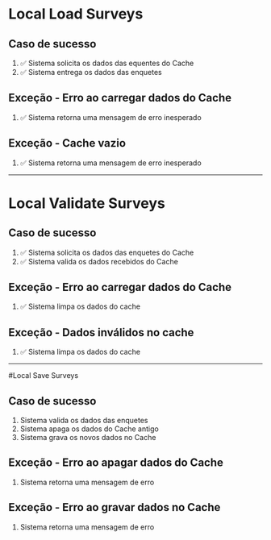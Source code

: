# Local Load Surveys

## Caso de sucesso
1. ✅ Sistema solicita os dados das equentes do Cache
2. ✅ Sistema entrega os dados das enquetes

## Exceção - Erro ao carregar dados do Cache
1. ✅ Sistema retorna uma mensagem de erro inesperado

## Exceção - Cache vazio
1. ✅ Sistema retorna uma mensagem de erro inesperado

---

# Local Validate Surveys

## Caso de sucesso
1. ✅ Sistema solicita os dados das enquetes do Cache
2. ✅ Sistema valida os dados recebidos do Cache

## Exceção - Erro ao carregar dados do Cache
1. ✅ Sistema limpa os dados do cache

## Exceção - Dados inválidos no cache
1. ✅ Sistema limpa os dados do cache

---

#Local Save Surveys

## Caso de sucesso
1. Sistema valida os dados das enquetes
2. Sistema apaga os dados do Cache antigo
3. Sistema grava os novos dados no Cache

## Exceção - Erro ao apagar dados do Cache
1. Sistema retorna uma mensagem de erro

## Exceção - Erro ao gravar dados no Cache
1. Sistema retorna uma mensagem de erro